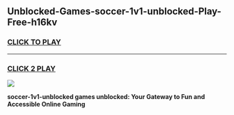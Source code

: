 
## Unblocked-Games-soccer-1v1-unblocked-Play-Free-h16kv
<h3>
<a href="https://premium76.site?title=soccer-1v1-unblocked&ref=20M">CLICK TO PLAY</a></h3>
<hr>

<h3>
<a href="https://premium76.site?title=soccer-1v1-unblocked&ref=20M">CLICK 2 PLAY</a>
  
</h3>

<a href="https://premium76.site?title=soccer-1v1-unblocked&ref=19M"><img src="https://clearcache.store/games.png"></a>


**soccer-1v1-unblocked games unblocked: Your Gateway to Fun and Accessible Online Gaming**
